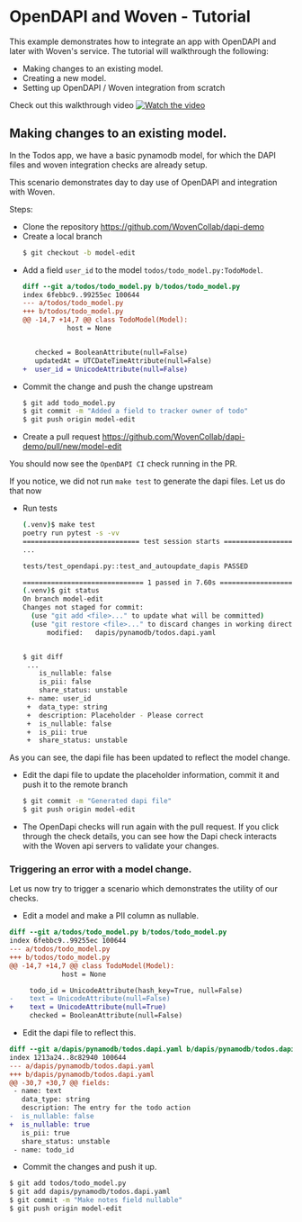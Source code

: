 # OpenDAPI and Woven - Tutorial

This example demonstrates how to integrate an app with OpenDAPI and later with Woven's service. The tutorial will walkthrough the following:
* Making changes to an existing model.
* Creating a new model.
* Setting up OpenDAPI / Woven integration from scratch

Check out this walkthrough video
[![Watch the video](https://img.youtube.com/vi/3q2fI9siGHs/maxresdefault.jpg)](https://youtu.be/3q2fI9siGHs)

## Making changes to an existing model.
In the Todos app, we have a basic pynamodb model, for which the DAPI files and woven integration checks are already setup.

This scenario demonstrates day to day use of OpenDAPI and integration with Woven.

Steps:
* Clone the repository https://github.com/WovenCollab/dapi-demo
* Create a local branch
  ```bash
  $ git checkout -b model-edit
  ```
* Add a field `user_id` to the model `todos/todo_model.py:TodoModel`.
  ```diff
  diff --git a/todos/todo_model.py b/todos/todo_model.py
  index 6febbc9..99255ec 100644
  --- a/todos/todo_model.py
  +++ b/todos/todo_model.py
  @@ -14,7 +14,7 @@ class TodoModel(Model):
             host = None


     checked = BooleanAttribute(null=False)
     updatedAt = UTCDateTimeAttribute(null=False)
  +  user_id = UnicodeAttribute(null=False)
  ```
* Commit the change and push the change upstream
  ```bash
  $ git add todo_model.py
  $ git commit -m "Added a field to tracker owner of todo"
  $ git push origin model-edit
  ```
* Create a pull request
  https://github.com/WovenCollab/dapi-demo/pull/new/model-edit

You should now see the `OpenDAPI CI` check running in the PR.

If you notice, we did not run `make test` to generate the dapi files. Let us do that now

* Run tests
  ```bash
  (.venv)$ make test
  poetry run pytest -s -vv
  ============================= test session starts ==============================
  ...

  tests/test_opendapi.py::test_and_autoupdate_dapis PASSED

  ============================== 1 passed in 7.60s ===============================
  (.venv)$ git status
  On branch model-edit
  Changes not staged for commit:
    (use "git add <file>..." to update what will be committed)
    (use "git restore <file>..." to discard changes in working directory)
    	modified:   dapis/pynamodb/todos.dapi.yaml


  $ git diff
   ...
      is_nullable: false
      is_pii: false
      share_status: unstable
   +- name: user_id
   +  data_type: string
   +  description: Placeholder - Please correct
   +  is_nullable: false
   +  is_pii: true
   +  share_status: unstable
  ```

As you can see, the dapi file has been updated to reflect the model change.

* Edit the dapi file to update the placeholder information, commit it and push it to the remote branch
  ```bash
  $ git commit -m "Generated dapi file"
  $ git push origin model-edit
  ```

* The OpenDapi checks will run again with the pull request. If you click through the check details, you can see how the Dapi check interacts with the Woven api servers to validate your changes.

### Triggering an error with a model change.
Let us now try to trigger a scenario which demonstrates the utility of our checks.

* Edit a model and make a PII column as nullable.
```diff
diff --git a/todos/todo_model.py b/todos/todo_model.py
index 6febbc9..99255ec 100644
--- a/todos/todo_model.py
+++ b/todos/todo_model.py
@@ -14,7 +14,7 @@ class TodoModel(Model):
             host = None

     todo_id = UnicodeAttribute(hash_key=True, null=False)
-    text = UnicodeAttribute(null=False)
+    text = UnicodeAttribute(null=True)
     checked = BooleanAttribute(null=False)
```

* Edit the dapi file to reflect this.
```diff
diff --git a/dapis/pynamodb/todos.dapi.yaml b/dapis/pynamodb/todos.dapi.yaml
index 1213a24..8c82940 100644
--- a/dapis/pynamodb/todos.dapi.yaml
+++ b/dapis/pynamodb/todos.dapi.yaml
@@ -30,7 +30,7 @@ fields:
 - name: text
   data_type: string
   description: The entry for the todo action
-  is_nullable: false
+  is_nullable: true
   is_pii: true
   share_status: unstable
 - name: todo_id
```

* Commit the changes and push it up.
```bash
$ git add todos/todo_model.py
$ git add dapis/pynamodb/todos.dapi.yaml
$ git commit -m "Make notes field nullable"
$ git push origin model-edit
```
